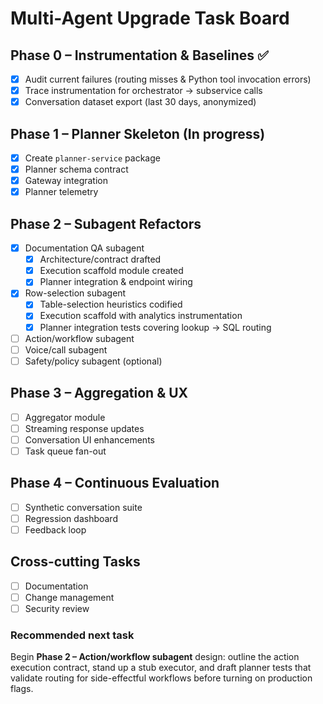# Multi-Agent Upgrade Task Board

## Phase 0 – Instrumentation & Baselines ✅
- [x] Audit current failures (routing misses & Python tool invocation errors)
- [x] Trace instrumentation for orchestrator → subservice calls
- [x] Conversation dataset export (last 30 days, anonymized)

## Phase 1 – Planner Skeleton (In progress)
- [x] Create `planner-service` package
- [x] Planner schema contract
- [x] Gateway integration
- [x] Planner telemetry

## Phase 2 – Subagent Refactors
- [x] Documentation QA subagent
  - [x] Architecture/contract drafted
  - [x] Execution scaffold module created
  - [x] Planner integration & endpoint wiring
- [x] Row-selection subagent
  - [x] Table-selection heuristics codified
  - [x] Execution scaffold with analytics instrumentation
  - [x] Planner integration tests covering lookup → SQL routing
- [ ] Action/workflow subagent
- [ ] Voice/call subagent
- [ ] Safety/policy subagent (optional)

## Phase 3 – Aggregation & UX
- [ ] Aggregator module
- [ ] Streaming response updates
- [ ] Conversation UI enhancements
- [ ] Task queue fan-out

## Phase 4 – Continuous Evaluation
- [ ] Synthetic conversation suite
- [ ] Regression dashboard
- [ ] Feedback loop

## Cross-cutting Tasks
- [ ] Documentation
- [ ] Change management
- [ ] Security review

### Recommended next task
Begin **Phase 2 – Action/workflow subagent** design: outline the action execution contract, stand up a stub executor, and draft planner tests that validate routing for side-effectful workflows before turning on production flags.
